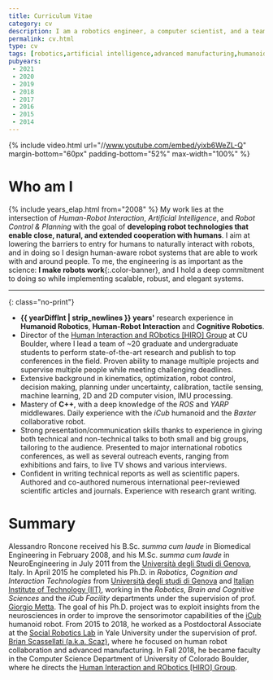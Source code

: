 ```yaml
---
title: Curriculum Vitae
category: cv
description: I am a robotics engineer, a computer scientist, and a team lead.
permalink: cv.html
type: cv
tags: [robotics,artificial intelligence,advanced manufacturing,humanoid robotics,cognitive robotics,human robto interaction,cv,personal,resume,curriculum,online,research,design,iit,istituto italiando di tecnologia,phd,yale,university,postdoc,assistant professor,candidate]
pubyears:
 - 2021
 - 2020
 - 2019
 - 2018
 - 2017
 - 2016
 - 2015
 - 2014
---
```


{% include video.html url="//www.youtube.com/embed/yixb6WeZL-Q" margin-bottom="60px" padding-bottom="52%" max-width="100%" %}

# Who am I

{% include years_elap.html from="2008" %}
My work lies at the intersection of _Human-Robot Interaction_, _Artificial Intelligence_, and _Robot Control & Planning_ with the goal of **developing robot technologies that enable close, natural, and extended cooperation with humans**.
I aim at lowering the barriers to entry for humans to naturally interact with robots, and in doing so I design human-aware robot systems that are able to work with and around people.
To me, the engineering is as important as the science: **I make robots work**{:.color-banner}, and I hold a deep commitment to doing so while implementing scalable, robust, and elegant systems.

---
{: class="no-print"}

 * <b>{{ yearDiffInt | strip_newlines }} years'</b> research experience in **Humanoid Robotics**, **Human-Robot Interaction** and **Cognitive Robotics**.
 * Director of the [Human Interaction and RObotics [HIRO] Group](https://hiro-group.ronc.one) at CU Boulder, where I lead a team of ~20 graduate and undergraduate students to perform state-of-the-art research and publish to top conferences in the field. Proven ability to manage multiple projects and supervise multiple people while meeting challenging deadlines.
 * Extensive background in kinematics, optimization, robot control, decision making, planning under uncertainty, calibration, tactile sensing, machine learning, 2D and 2D computer vision, IMU processing.
 * Mastery of **C++**, with a deep knowledge of the _ROS_ and _YARP_ middlewares. Daily experience with the _iCub_ humanoid and the _Baxter_ collaborative robot.
 * Strong presentation/communication skills thanks to experience in giving both technical and non-technical talks to both small and big groups, tailoring to the audience. Presented to major international robotics conferences, as well as several outreach events, ranging from exhibitions and fairs, to live TV shows and various interviews.
 * Confident in writing technical reports as well as scientific papers. Authored and co-authored numerous international peer-reviewed scientific articles and journals. Experience with research grant writing.

# Summary

Alessandro Roncone received his B.Sc. _summa cum laude_ in Biomedical Engineering in February 2008, and his M.Sc. _summa cum laude_ in NeuroEngineering in July 2011 from the [Università degli Studi di Genova](http://www.unige.it/), Italy.
In April 2015 he completed his Ph.D. in _Robotics, Cognition and Interaction Technologies_ from [Università degli studi di Genova](http://www.unige.it) and [Italian Institute of Technology (IIT)](http://www.iit.it), working in the _Robotics, Brain and Cognitive Sciences_ and the _iCub Facility_ departments under the supervision of prof. [Giorgio Metta](http://pasa.lira.dist.unige.it/). The goal of his Ph.D. project was to exploit insights from the neurosciences in order to improve the sensorimotor capabilities of the [iCub](http://www.icub.org) humanoid robot.
From 2015 to 2018, he worked as a Postdoctoral Associate at the [Social Robotics Lab](http://scazlab.yale.edu/) in Yale University under the supervision of prof. [Brian Scassellati (a.k.a. Scaz)](http://www.cs.yale.edu/homes/scaz/), where he focused on human robot collaboration and advanced manufacturing.
In Fall 2018, he became faculty in the Computer Science Department of University of Colorado Boulder, where he directs the [Human Interaction and RObotics [HIRO] Group](https://hiro-group.ronc.one).
